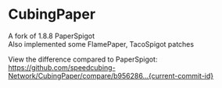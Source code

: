 # CubingPaper
A fork of 1.8.8 PaperSpigot<br/>
Also implemented some FlamePaper, TacoSpigot patches

View the difference compared to PaperSpigot:<br/>
https://github.com/speedcubing-Network/CubingPaper/compare/b956286...{current-commit-id}
